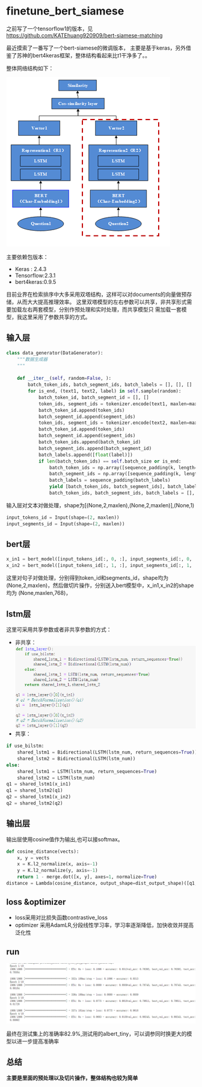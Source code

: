 # finetune_bert_siamese

之前写了一个tensorflow1的版本，见
https://github.com/KATEhuang920909/bert-siamese-matching

最近摸索了一番写了一个bert-siamese的微调版本，
主要是基于keras，另外借鉴了苏神的bert4keras框架，整体结构看起来比t1干净多了。。

整体网络结构如下：

![img_2.png](img_2.png)

主要依赖包版本：
* Keras : 2.4.3
* Tensorflow:2.3.1
* bert4keras:0.9.5


目前业界在检索排序中大多采用双塔结构，这样可以对documents的向量做预存储，从而大大提高推理效率。
这里双塔模型的左右参数可以共享，非共享形式需要加载左右两套模型，分别作预处理和实时处理，而共享模型只
需加载一套模型，我这里采用了参数共享的方式。

## 输入层
```python
class data_generator(DataGenerator):
    """数据生成器
    """

    def __iter__(self, random=False, ):
        batch_token_ids, batch_segment_ids, batch_labels = [], [], []
        for is_end, (text1, text2, label) in self.sample(random):
            batch_token_id, batch_segment_id = [], []
            token_ids, segment_ids = tokenizer.encode(text1, maxlen=maxlen)
            batch_token_id.append(token_ids)
            batch_segment_id.append(segment_ids)
            token_ids, segment_ids = tokenizer.encode(text2, maxlen=maxlen)
            batch_token_id.append(token_ids)
            batch_segment_id.append(segment_ids)
            batch_token_ids.append(batch_token_id)
            batch_segment_ids.append(batch_segment_id)
            batch_labels.append([float(label)])
            if len(batch_token_ids) == self.batch_size or is_end:
                batch_token_ids = np.array([sequence_padding(k, length=maxlen) for k in batch_token_ids])
                batch_segment_ids = np.array([sequence_padding(k, length=maxlen) for k in batch_segment_ids])
                batch_labels = sequence_padding(batch_labels)
                yield [batch_token_ids, batch_segment_ids], batch_labels
                batch_token_ids, batch_segment_ids, batch_labels = [], [], []
```
输入层对文本对做处理，shape为[(None,2,maxlen),(None,2,maxlen)],(None,1)

```python
input_tokens_id = Input(shape=(2, maxlen))
input_segments_id = Input(shape=(2, maxlen))
```

## bert层
```python
x_in1 = bert_model([input_tokens_id[:, 0, :], input_segments_id[:, 0, :]])
x_in2 = bert_model([input_tokens_id[:, 1, :], input_segments_id[:, 1, :]])

```
这里对句子对做处理，分别得到token_id和segments_id，shape均为(None,2,maxlen)，然后做切片操作，分别送入bert模型中，x_in1,x_in2的shape均为
(None,maxlen,768)，

## lstm层

这里可采用共享参数或者非共享参数的方式：
* 非共享：
![img_3.png](img_3.png)
* 共享：
```python
if use_bilstm:
    shared_lstm1 = Bidirectional(LSTM(lstm_num, return_sequences=True))
    shared_lstm2 = Bidirectional(LSTM(lstm_num))
else:
    shared_lstm1 = LSTM(lstm_num, return_sequences=True)
    shared_lstm2 = LSTM(lstm_num)
q1 = shared_lstm1(x_in1)
q1 = shared_lstm2(q1)
q2 = shared_lstm1(x_in2)
q2 = shared_lstm2(q2)
```

## 输出层
输出层使用cosine值作为输出,也可以接softmax。
```python
def cosine_distance(vects):
    x, y = vects
    x = K.l2_normalize(x, axis=-1)
    y = K.l2_normalize(y, axis=-1)
    return 1 - merge.dot([x, y], axes=1, normalize=True)
distance = Lambda(cosine_distance, output_shape=dist_output_shape)([q1, q2])
```

## loss &optimizer
* loss采用对比损失函数contrastive_loss
* optimizer 采用AdamLR,分段线性学习率，学习率逐渐降低，加快收敛并提高泛化性


## run
![img_4.png](img_4.png)

最终在测试集上的准确率82.9%,测试用的albert_tiny，可以调参同时换更大的模型以进一步提高准确率



## 总结

**主要是里面的预处理以及切片操作，整体结构也较为简单**

